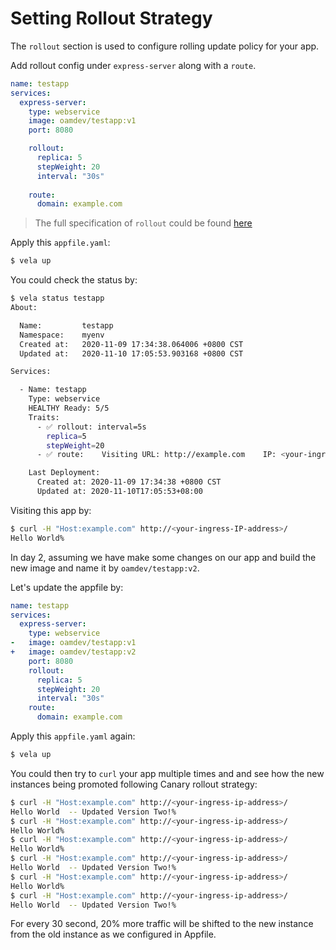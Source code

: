 # Setting Rollout Strategy

The `rollout` section is used to configure rolling update policy for your app.

Add rollout config under `express-server` along with a `route`.

```yaml
name: testapp
services:
  express-server:
    type: webservice
    image: oamdev/testapp:v1
    port: 8080

    rollout:
      replica: 5
      stepWeight: 20
      interval: "30s"
    
    route:
      domain: example.com
```

> The full specification of `rollout` could be found [here](references/traits/rollout.md)

Apply this `appfile.yaml`:

```bash
$ vela up
```

You could check the status by:

```bash
$ vela status testapp
About:

  Name:      	testapp
  Namespace: 	myenv
  Created at:	2020-11-09 17:34:38.064006 +0800 CST
  Updated at:	2020-11-10 17:05:53.903168 +0800 CST

Services:

  - Name: testapp
    Type: webservice
    HEALTHY Ready: 5/5
    Traits:
      - ✅ rollout: interval=5s
		replica=5
		stepWeight=20
      - ✅ route: 	Visiting URL: http://example.com	IP: <your-ingress-IP-address>

    Last Deployment:
      Created at: 2020-11-09 17:34:38 +0800 CST
      Updated at: 2020-11-10T17:05:53+08:00
```

Visiting this app by:

```bash
$ curl -H "Host:example.com" http://<your-ingress-IP-address>/
Hello World%
```

In day 2, assuming we have make some changes on our app and build the new image and name it by `oamdev/testapp:v2`.

Let's update the appfile by:

```yaml
name: testapp
services:
  express-server:
    type: webservice
-   image: oamdev/testapp:v1
+   image: oamdev/testapp:v2
    port: 8080
    rollout:
      replica: 5
      stepWeight: 20
      interval: "30s"
    route:
      domain: example.com
```

Apply this `appfile.yaml` again:

```bash
$ vela up
```

You could then try to `curl` your app multiple times and and see how the new instances being promoted following Canary rollout strategy:

```bash
$ curl -H "Host:example.com" http://<your-ingress-ip-address>/
Hello World  -- Updated Version Two!%                                         
$ curl -H "Host:example.com" http://<your-ingress-ip-address>/
Hello World%                                                                  
$ curl -H "Host:example.com" http://<your-ingress-ip-address>/
Hello World%                                                                  
$ curl -H "Host:example.com" http://<your-ingress-ip-address>/
Hello World  -- Updated Version Two!%                                         
$ curl -H "Host:example.com" http://<your-ingress-ip-address>/
Hello World%                                                                  
$ curl -H "Host:example.com" http://<your-ingress-ip-address>/
Hello World  -- Updated Version Two!%
```

For every 30 second, 20% more traffic will be shifted to the new instance from the old instance as we configured in Appfile.

